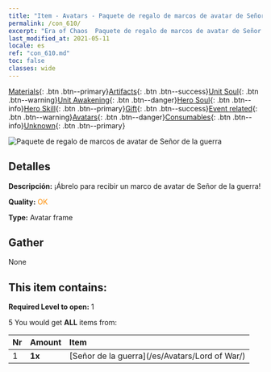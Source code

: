 ```yaml
---
title: "Item - Avatars - Paquete de regalo de marcos de avatar de Señor de la guerra"
permalink: /con_610/
excerpt: "Era of Chaos  Paquete de regalo de marcos de avatar de Señor de la guerra"
last_modified_at: 2021-05-11
locale: es
ref: "con_610.md"
toc: false
classes: wide
---
```

 [Materials](/ItemsES/){: .btn .btn--primary}[Artifacts](/ItemsES/Artifacts/){: .btn .btn--success}[Unit Soul](/ItemsES/UnitSoul/){: .btn .btn--warning}[Unit Awakening](/ItemsES/UnitAwakening/){: .btn .btn--danger}[Hero Soul](/ItemsES/HeroSoul/){: .btn .btn--info}[Hero Skill](/ItemsES/HeroSkill/){: .btn .btn--primary}[Gift](/ItemsES/Gift/){: .btn .btn--success}[Event related](/ItemsES/Events/){: .btn .btn--warning}[Avatars](/ItemsES/Avatars/){: .btn .btn--danger}[Consumables](/ItemsES/Consumables/){: .btn .btn--info}[Unknown](/ItemsES/Unknown/){: .btn .btn--primary}

 ![Paquete de regalo de marcos de avatar de Señor de la guerra](/images/t/i_907003.png)

## Detalles
 **Descripción:** ¡Ábrelo para recibir un marco de avatar de Señor de la guerra!

 **Quality:** <span style="color: #FF8C00">OK</span>

 **Type:** Avatar frame

## Gather

  None

## This item contains:

 **Required Level to open:** 1

 5 You would get **ALL** items  from:

  | Nr | Amount |     Item    |
  |:---|:-------|:------------|
  | 1 |  **1x** | [Señor de la guerra](/es/Avatars/Lord of War/) |  | 
